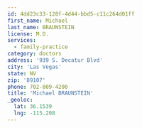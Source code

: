 ```yaml
---
id: 4dd23c33-128f-4d44-bbd5-c11c264d01ff
first_name: Michael
last_name: BRAUNSTEIN
license: M.D.
services:
  - family-practice
category: doctors
address: '939 S. Decatur Blvd'
city: 'Las Vegas'
state: NV
zip: '89107'
phone: 702-809-4200
title: 'Michael BRAUNSTEIN'
_geoloc:
  lat: 36.1539
  lng: -115.208
---
```

